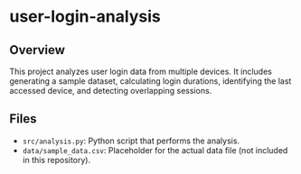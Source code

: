 # user-login-analysis


## Overview

This project analyzes user login data from multiple devices. It includes generating a sample dataset, calculating login durations, identifying the last accessed device, and detecting overlapping sessions.

## Files

- `src/analysis.py`: Python script that performs the analysis.
- `data/sample_data.csv`: Placeholder for the actual data file (not included in this repository).
